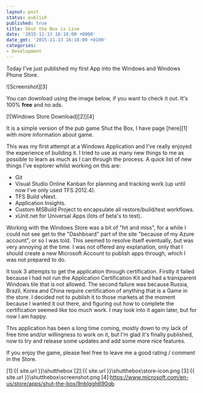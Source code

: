 ```yaml
---
layout: post
status: publish
published: true
title: Shut the Box is Live
date: '2015-11-13 16:18:00 +0000'
date_gmt: '2015-11-13 16:18:00 +0100'
categories:
- Development
---
```


Today I've just published my first App into the Windows and Windows Phone Store.

![Screenshot][3] 

You can download using the image below, if you want to check it out. It's 100% **free** and no ads.

[![Windows Store Download][2]][4]


It is a simple version of the pub game Shut the Box, I have page [here][1] with more information about game.

This was my first attempt at a Windows Application and I've really enjoyed the experience of building it. 
I tried to use as many new things to me as possible to learn as much as I can through the process. A quick list
of new things I've explorer whilst working on this are:

 - Git
 - Visual Studio Online Kanban for planning and tracking work (up until now I've only used TFS 2012.4).
 - TFS Build vNext.
 - Application Insights.
 - Custom MSBuild Project to encapsulate all restore/build/test workflows.
 - xUnit.net for Universal Apps (lots of beta's to test).

Working with the Windows Store was a bit of "hit and miss", for a while I could not see get to the "Dashboard" 
part of the site "because of my Azure account", or so I was told. This seemed to resolve itself eventually, but
was very annoying at the time. I was not offered any explanation, only that I should create a new Microsoft Account
to publish apps through, which I was not prepared to do.

It took 3 attempts to get the application through certification. Firstly it failed because I had not run the Application Certification Kit and had a transparent Windows tile that is not allowed.
The second failure was because Russia, Brazil, Korea and China require certification of anything that is a Game 
in the store. I decided not to publish it to those markets at the moment because I wanted it out there, and figuring
out how to complete the certification seemed like too much work. I may look into it again later, but for now I am happy.  

This application has been a long time coming, mostly down to my lack of free time and/or willingness to work on
it, but I'm glad it's finally published, now to try and release some updates and add some more nice features.

If you enjoy the game, please feel free to leave me a good rating / comment in the Store.


 [1]:{{ site.url }}\shutthebox
 [2]:{{ site.url }}\shutthebox\store-icon.png
 [3]:{{ site.url }}\shutthebox\screenshot.png
 [4]:https://www.microsoft.com/en-us/store/apps/shut-the-box/9nblggh690qb